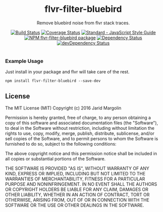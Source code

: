 <h1 align="center">flvr-filter-bluebird</h1>
<div align="center">
  <p>Remove bluebird noise from flvr stack traces.</p>
  <div>
  <a href="https://travis-ci.org/jaridmargolin/flvr-filter-bluebird"><img src="https://travis-ci.org/jaridmargolin/flvr-filter-bluebird.svg?branch=master" alt="Build Status"></a>
  <a href="https://coveralls.io/github/jaridmargolin/flvr-filter-bluebird?branch=master"><img src="https://coveralls.io/repos/github/jaridmargolin/flvr-filter-bluebird/badge.svg?branch=master" alt="Coverage Status"></a>
  <a href="http://standardjs.com/"><img src="https://img.shields.io/badge/code%20style-standard-brightgreen.svg" alt="Standard - JavaScript Style Guide"></a>
  </div>
  <div>
  <a href="https://npmjs.org/package/flvr-filter-bluebird"><img src="https://img.shields.io/npm/v/flvr-filter-bluebird.svg" alt="NPM flvr-filter-bluebird package"></a>
  <a href="https://david-dm.org/jaridmargolin/flvr-filter-bluebird"><img src="https://david-dm.org/jaridmargolin/flvr-filter-bluebird.svg" alt="Dependency Status"></a>
  <a href="https://david-dm.org/jaridmargolin/flvr-filter-bluebird#info=devDependencies"><img src="https://david-dm.org/jaridmargolin/flvr-filter-bluebird/dev-status.svg" alt="devDependency Status"></a>
  </div>
</div>
<br>

### Example Usage

Just install in your package and flvr will take care of the rest.


```
npm install flvr-filter-bluebird --save-dev
```


## License

The MIT License (MIT) Copyright (c) 2016 Jarid Margolin

Permission is hereby granted, free of charge, to any person obtaining a copy of this software and associated documentation files (the "Software"), to deal in the Software without restriction, including without limitation the rights to use, copy, modify, merge, publish, distribute, sublicense, and/or sell copies of the Software, and to permit persons to whom the Software is furnished to do so, subject to the following conditions:

The above copyright notice and this permission notice shall be included in all copies or substantial portions of the Software.

THE SOFTWARE IS PROVIDED "AS IS", WITHOUT WARRANTY OF ANY KIND, EXPRESS OR IMPLIED, INCLUDING BUT NOT LIMITED TO THE WARRANTIES OF MERCHANTABILITY, FITNESS FOR A PARTICULAR PURPOSE AND NONINFRINGEMENT. IN NO EVENT SHALL THE AUTHORS OR COPYRIGHT HOLDERS BE LIABLE FOR ANY CLAIM, DAMAGES OR OTHER LIABILITY, WHETHER IN AN ACTION OF CONTRACT, TORT OR OTHERWISE, ARISING FROM, OUT OF OR IN CONNECTION WITH THE SOFTWARE OR THE USE OR OTHER DEALINGS IN THE SOFTWARE.
